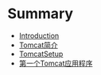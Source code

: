 # Summary

* [Introduction](README.md)
* [Tomcat简介](jian-jie.md)
* [TomcatSetup](tomcatsetup.md)
* [第一个Tomcat应用程序](di-yi-ge-tomcat-ying-yong-cheng-xu.md)

